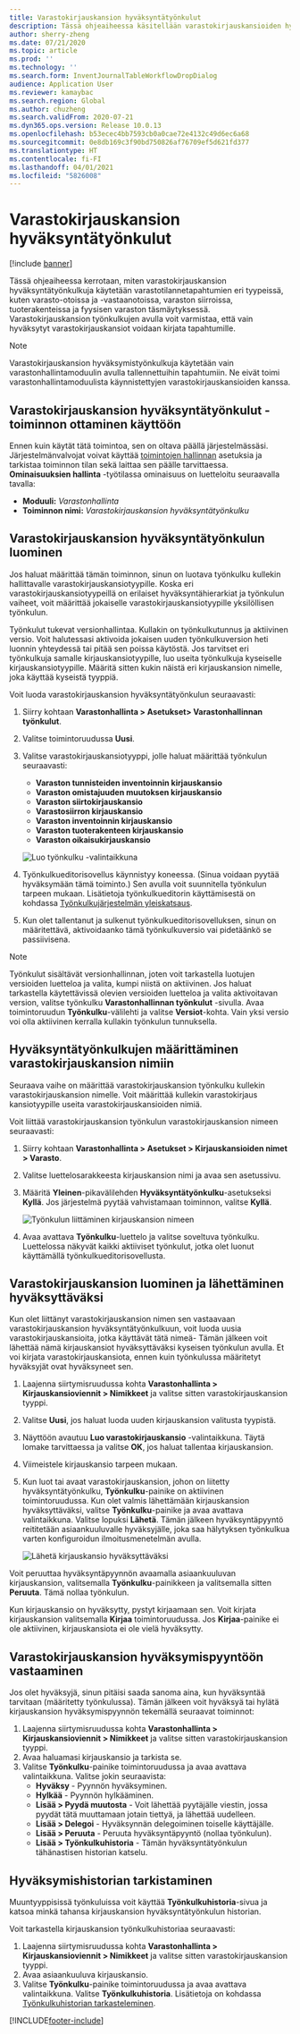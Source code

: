 ```yaml
---
title: Varastokirjauskansion hyväksyntätyönkulut
description: Tässä ohjeaiheessa käsitellään varastokirjauskansioiden hyväksyntätyönkulut määritetään ja miten niitä käytetään erityyppisten varastotilannetapahtumien kirjaamisessa. Varastokirjauskansion työnkulkujen avulla voit varmistaa, että vain hyväksytyt varastokirjauskansiot voidaan kirjata tapahtumille.
author: sherry-zheng
ms.date: 07/21/2020
ms.topic: article
ms.prod: ''
ms.technology: ''
ms.search.form: InventJournalTableWorkflowDropDialog
audience: Application User
ms.reviewer: kamaybac
ms.search.region: Global
ms.author: chuzheng
ms.search.validFrom: 2020-07-21
ms.dyn365.ops.version: Release 10.0.13
ms.openlocfilehash: b53ecec4bb7593cb0a0cae72e4132c49d6ec6a68
ms.sourcegitcommit: 0e8db169c3f90bd750826af76709ef5d621fd377
ms.translationtype: HT
ms.contentlocale: fi-FI
ms.lasthandoff: 04/01/2021
ms.locfileid: "5826008"
---
```

# <a name="inventory-journal-approval-workflows"></a>Varastokirjauskansion hyväksyntätyönkulut

[!include [banner](../includes/banner.md)]

Tässä ohjeaiheessa kerrotaan, miten varastokirjauskansion hyväksyntätyönkulkuja käytetään varastotilannetapahtumien eri tyypeissä, kuten varasto-otoissa ja -vastaanotoissa, varaston siirroissa, tuoterakenteissa ja fyysisen varaston täsmäytyksessä. Varastokirjauskansion työnkulkujen avulla voit varmistaa, että vain hyväksytyt varastokirjauskansiot voidaan kirjata tapahtumille.

> [!NOTE]
> Varastokirjauskansion hyväksymistyönkulkuja käytetään vain varastonhallintamoduulin avulla tallennettuihin tapahtumiin. Ne eivät toimi varastonhallintamoduulista käynnistettyjen varastokirjauskansioiden kanssa.

## <a name="turn-on-the-inventory-journal-approval-workflows-feature"></a>Varastokirjauskansion hyväksyntätyönkulut -toiminnon ottaminen käyttöön

Ennen kuin käytät tätä toimintoa, sen on oltava päällä järjestelmässäsi. Järjestelmänvalvojat voivat käyttää [toimintojen hallinnan](../../fin-ops-core/fin-ops/get-started/feature-management/feature-management-overview.md) asetuksia ja tarkistaa toiminnon tilan sekä laittaa sen päälle tarvittaessa. **Ominaisuuksien hallinta** -työtilassa ominaisuus on luetteloitu seuraavalla tavalla:

- **Moduuli:** *Varastonhallinta*
- **Toiminnon nimi:** *Varastokirjauskansion hyväksyntätyönkulku*

## <a name="create-your-inventory-journal-approval-workflows"></a>Varastokirjauskansion hyväksyntätyönkulun luominen

Jos haluat määrittää tämän toiminnon, sinun on luotava työnkulku kullekin hallittavalle varastokirjauskansiotyypille. Koska eri varastokirjauskansiotyypeillä on erilaiset hyväksyntähierarkiat ja työnkulun vaiheet, voit määrittää jokaiselle varastokirjauskansiotyypille yksilöllisen työnkulun.

Työnkulut tukevat versionhallintaa. Kullakin on työnkulkutunnus ja aktiivinen versio. Voit halutessasi aktivoida jokaisen uuden työnkulkuversion heti luonnin yhteydessä tai pitää sen poissa käytöstä. Jos tarvitset eri työnkulkuja samalle kirjauskansiotyypille, luo useita työnkulkuja kyseiselle kirjauskansiotyypille. Määritä sitten kukin näistä eri kirjauskansion nimelle, joka käyttää kyseistä tyyppiä.

Voit luoda varastokirjauskansion hyväksyntätyönkulun seuraavasti:

1. Siirry kohtaan **Varastonhallinta \> Asetukset\> Varastonhallinnan työnkulut**.
1. Valitse toimintoruudussa **Uusi**.
1. Valitse varastokirjauskansiotyyppi, jolle haluat määrittää työnkulun seuraavasti:
    - **Varaston tunnisteiden inventoinnin kirjauskansio**
    - **Varaston omistajuuden muutoksen kirjauskansio**
    - **Varaston siirtokirjauskansio**
    - **Varastosiirron kirjauskansio**
    - **Varaston inventoinnin kirjauskansio**
    - **Varaston tuoterakenteen kirjauskansio**
    - **Varaston oikaisukirjauskansio**

    ![Luo työnkulku -valintaikkuna](media/journal-workflow-create-workflow.png "Luo työnkulku -valintaikkuna")

1. Työnkulkueditorisovellus käynnistyy koneessa. (Sinua voidaan pyytää hyväksymään tämä toiminto.) Sen avulla voit suunnitella työnkulun tarpeen mukaan. Lisätietoja työnkulkueditorin käyttämisestä on kohdassa [Työnkulkujärjestelmän yleiskatsaus](../../fin-ops-core/fin-ops/organization-administration/overview-workflow-system.md).
1. Kun olet tallentanut ja sulkenut työnkulkueditorisovelluksen, sinun on määritettävä, aktivoidaanko tämä työnkulkuversio vai pidetäänkö se passiivisena.

> [!NOTE]
> Työnkulut sisältävät versionhallinnan, joten voit tarkastella luotujen versioiden luetteloa ja valita, kumpi niistä on aktiivinen. Jos haluat tarkastella käytettävissä olevien versioiden luetteloa ja valita aktivoitavan version, valitse työnkulku **Varastonhallinnan työnkulut** -sivulla. Avaa toimintoruudun **Työnkulku**-välilehti ja valitse **Versiot**-kohta. Vain yksi versio voi olla aktiivinen kerralla kullakin työnkulun tunnuksella.

## <a name="assign-approval-workflows-to-inventory-journal-names"></a>Hyväksyntätyönkulkujen määrittäminen varastokirjauskansion nimiin

Seuraava vaihe on määrittää varastokirjauskansion työnkulku kullekin varastokirjauskansion nimelle. Voit määrittää kullekin varastokirjaus kansiotyypille useita varastokirjauskansioiden nimiä.

Voit liittää varastokirjauskansion työnkulun varastokirjauskansion nimeen seuraavasti:

1. Siirry kohtaan **Varastonhallinta \> Asetukset \> Kirjauskansioiden nimet \> Varasto**.
1. Valitse luettelosarakkeesta kirjauskansion nimi ja avaa sen asetussivu.
1. Määritä **Yleinen**-pikavälilehden **Hyväksyntätyönkulku**-asetukseksi **Kyllä**. Jos järjestelmä pyytää vahvistamaan toiminnon, valitse **Kyllä**.

    ![Työnkulun liittäminen kirjauskansion nimeen](media/journal-workflow-journal-name.png "Työnkulun liittäminen kirjauskansion nimeen")

1. Avaa avattava **Työnkulku**-luettelo ja valitse soveltuva työnkulku. Luettelossa näkyvät kaikki aktiiviset työnkulut, jotka olet luonut käyttämällä työnkulkueditorisovellusta.

## <a name="create-an-inventory-journal-and-send-it-for-approval"></a>Varastokirjauskansion luominen ja lähettäminen hyväksyttäväksi

Kun olet liittänyt varastokirjauskansion nimen sen vastaavaan varastokirjauskansion hyväksyntätyönkulkuun, voit luoda uusia varastokirjauskansioita, jotka käyttävät tätä nimeä- Tämän jälkeen voit lähettää nämä kirjauskansiot hyväksyttäväksi kyseisen työnkulun avulla. Et voi kirjata varastokirjauskansiota, ennen kuin työnkulussa määritetyt hyväksyjät ovat hyväksyneet sen.

1. Laajenna siirtymisruudussa kohta **Varastonhallinta \> Kirjauskansioviennit \> Nimikkeet** ja valitse sitten varastokirjauskansion tyyppi.
1. Valitse **Uusi**, jos haluat luoda uuden kirjauskansion valitusta tyypistä.
1. Näyttöön avautuu **Luo varastokirjauskansio** -valintaikkuna. Täytä lomake tarvittaessa ja valitse **OK**, jos haluat tallentaa kirjauskansion.
1. Viimeistele kirjauskansio tarpeen mukaan.
1. Kun luot tai avaat varastokirjauskansion, johon on liitetty hyväksyntätyönkulku, **Työnkulku**-painike on aktiivinen toimintoruudussa. Kun olet valmis lähettämään kirjauskansion hyväksyttäväksi, valitse **Työnkulku**-painike ja avaa avattava valintaikkuna. Valitse lopuksi **Lähetä**. Tämän jälkeen hyväksyntäpyyntö reititetään asiaankuuluvalle hyväksyjälle, joka saa hälytyksen työnkulkua varten konfiguroidun ilmoitusmenetelmän avulla.

    ![Lähetä kirjauskansio hyväksyttäväksi](media/journal-workflow-inventory-journal.png "Lähetä kirjauskansio hyväksyttäväksi")

Voit peruuttaa hyväksyntäpyynnön avaamalla asiaankuuluvan kirjauskansion, valitsemalla **Työnkulku**-painikkeen ja valitsemalla sitten **Peruuta**. Tämä nollaa työnkulun.

Kun kirjauskansio on hyväksytty, pystyt kirjaamaan sen. Voit kirjata kirjauskansion valitsemalla **Kirjaa** toimintoruudussa. Jos **Kirjaa**-painike ei ole aktiivinen, kirjauskansiota ei ole vielä hyväksytty.

## <a name="respond-to-an-inventory-journal-approval-request"></a>Varastokirjauskansion hyväksymispyyntöön vastaaminen

Jos olet hyväksyjä, sinun pitäisi saada sanoma aina, kun hyväksyntää tarvitaan (määritetty työnkulussa). Tämän jälkeen voit hyväksyä tai hylätä kirjauskansion hyväksymispyynnön tekemällä seuraavat toiminnot:

1. Laajenna siirtymisruudussa kohta **Varastonhallinta \> Kirjauskansioviennit \> Nimikkeet** ja valitse sitten varastokirjauskansion tyyppi.
1. Avaa haluamasi kirjauskansio ja tarkista se.
1. Valitse **Työnkulku**-painike toimintoruudussa ja avaa avattava valintaikkuna. Valitse jokin seuraavista:
    - **Hyväksy** - Pyynnön hyväksyminen.
    - **Hylkää** - Pyynnön hylkääminen.
    - **Lisää \> Pyydä muutosta** - Voit lähettää pyytäjälle viestin, jossa pyydät tätä muuttamaan jotain tiettyä, ja lähettää uudelleen.
    - **Lisää \> Delegoi** - Hyväksynnän delegoiminen toiselle käyttäjälle.
    - **Lisää \> Peruuta** - Peruuta hyväksyntäpyyntö (nollaa työnkulun).
    - **Lisää \> Työnkulkuhistoria** - Tämän hyväksyntätyönkulun tähänastisen historian katselu.

## <a name="review-the-approval-history"></a>Hyväksymishistorian tarkistaminen

Muuntyyppisissä työnkuluissa voit käyttää **Työnkulkuhistoria**-sivua ja katsoa minkä tahansa kirjauskansion hyväksyntätyönkulun historian.

Voit tarkastella kirjauskansion työnkulkuhistoriaa seuraavasti:

1. Laajenna siirtymisruudussa kohta **Varastonhallinta \> Kirjauskansioviennit \> Nimikkeet** ja valitse sitten varastokirjauskansion tyyppi.
1. Avaa asiaankuuluva kirjauskansio.
1. Valitse **Työnkulku**-painike toimintoruudussa ja avaa avattava valintaikkuna. Valitse **Työnkulkuhistoria**. Lisätietoja on kohdassa [Työnkulkuhistorian tarkasteleminen](../../fin-ops-core/fin-ops/organization-administration/tasks/view-workflow-history.md).


[!INCLUDE[footer-include](../../includes/footer-banner.md)]